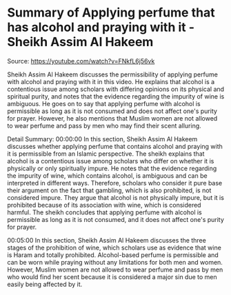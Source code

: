 # Summary of Applying perfume that has alcohol and praying with it - Sheikh Assim Al Hakeem

Source: https://youtube.com/watch?v=FNkfL6j56vk

Sheikh Assim Al Hakeem discusses the permissibility of applying perfume with alcohol and praying with it in this video. He explains that alcohol is a contentious issue among scholars with differing opinions on its physical and spiritual purity, and notes that the evidence regarding the impurity of wine is ambiguous. He goes on to say that applying perfume with alcohol is permissible as long as it is not consumed and does not affect one's purity for prayer. However, he also mentions that Muslim women are not allowed to wear perfume and pass by men who may find their scent alluring.

Detail Summary: 
00:00:00
In this section, Sheikh Assim Al Hakeem discusses whether applying perfume that contains alcohol and praying with it is permissible from an Islamic perspective. The sheikh explains that alcohol is a contentious issue among scholars who differ on whether it is physically or only spiritually impure. He notes that the evidence regarding the impurity of wine, which contains alcohol, is ambiguous and can be interpreted in different ways. Therefore, scholars who consider it pure base their argument on the fact that gambling, which is also prohibited, is not considered impure. They argue that alcohol is not physically impure, but it is prohibited because of its association with wine, which is considered harmful. The sheikh concludes that applying perfume with alcohol is permissible as long as it is not consumed, and it does not affect one's purity for prayer.

00:05:00
In this section, Sheikh Assim Al Hakeem discusses the three stages of the prohibition of wine, which scholars use as evidence that wine is Haram and totally prohibited. Alcohol-based perfume is permissible and can be worn while praying without any limitations for both men and women. However, Muslim women are not allowed to wear perfume and pass by men who would find her scent because it is considered a major sin due to men easily being affected by it.


